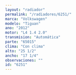 ```yaml
---
layout: "radiador"
permalink: "/radiadores/6251/"
marca: "Volkswagen"
modelo: "Tiguan"
ano: "2012"
motor: "L4 1.4 2.0"
transmision: "Automática"
parte: "65015"
clima: "Con clima"
alto: "25 1/2"
ancho: "17 1/4"
observaciones: ""
id: "6251"
---
```


